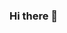 ### Hi there 👋

<!--
**patdimby/patdimby** is a ✨ _special_ ✨ repository because its `README.md` (this file) appears on your GitHub profile.

Here are some ideas to get you started:

- 🔭 I’m currently working on Deep Learning
- 🌱 I’m currently learning PHP
- 👯 I’m looking to collaborate on Data Engineering
- 🤔 I’m looking for help with Google Cloud Plaform
- 💬 Ask me about OpenAPI
- 📫 How to reach me: patdimby@outlook.fr
- 😄 Pronouns: ...
- ⚡ Fun fact: ...
-->
